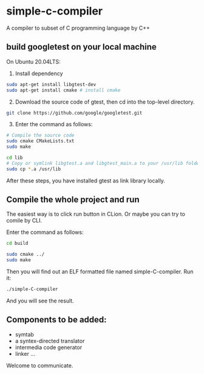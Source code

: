 # simple-c-compiler
A compiler to subset of C programming language by C++


## build googletest on your local machine

On Ubuntu 20.04LTS:

1. Install dependency

```bash
sudo apt-get install libgtest-dev
sudo apt-get install cmake # install cmake
```

2. Download the source code of gtest, then cd into the top-level directory.
```bash
git clone https://github.com/google/googletest.git
```
3. Enter the command as follows:
```bash
# Compile the source code
sudo cmake CMakeLists.txt
sudo make

cd lib
# Copy or symlink libgtest.a and libgtest_main.a to your /usr/lib folder
sudo cp *.a /usr/lib
```
After these steps, you have installed gtest as link library locally.

## Compile the whole project and run

The easiest way is to click run button in CLion.
Or maybe you can try to comile by CLI.

Enter the command as follows:
```bash
cd build

sudo cmake ../
sudo make 
```
Then you will find out an ELF formatted file named simple-C-compiler. Run it:
```bash
./simple-C-compiler
```
And you will see the result.

## Components to be added:
* symtab
* a syntex-directed translator
* intermedia code generator
* linker
...

Welcome to communicate.
